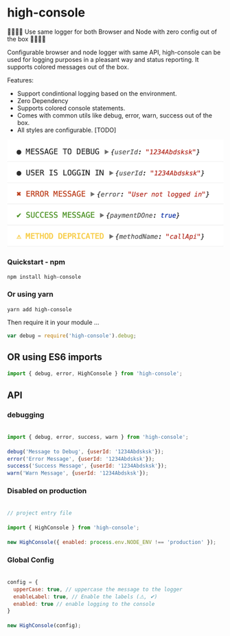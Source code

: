 
# high-console

🎉🎉🎉🎉 Use same logger for both Browser and Node with zero config out of the box 🎉🎉🎉🎉

Configurable browser and node logger with same API, high-console can be used for logging purposes in a pleasant way and status reporting. It supports colored messages out of the box.

Features:

* Support condintional logging based on the environment.
* Zero Dependency
* Supports colored console statements.
* Comes with common utils like debug, error, warn, success out of the box.
* All styles are configurable. [TODO]

![High Console](images/screenshot.png)

### Quickstart - npm

```shell
npm install high-console
```

### Or using yarn

```shell
yarn add high-console
```

Then require it in your module ...


```javascript
var debug = require('high-console').debug;
```

## OR using ES6 imports


```javascript
import { debug, error, HighConsole } from 'high-console';
```

## API

### debugging

```javascript

import { debug, error, success, warn } from 'high-console';

debug('Message to Debug', {userId: '1234Abdsksk'});
error('Error Message', {userId: '1234Abdsksk'});
success('Success Message', {userId: '1234Abdsksk'});
warn('Warn Message', {userId: '1234Abdsksk'});
```
### Disabled on production

```javascript 

// project entry file

import { HighConsole } from 'high-console';

new HighConsole({ enabled: process.env.NODE_ENV !== 'production' });

```

### Global Config

```javascript

config = { 
  upperCase: true, // uppercase the message to the logger
  enableLabel: true, // Enable the labels (⚠, ✔)
  enabled: true // enable logging to the console
}

new HighConsole(config);
```
